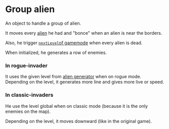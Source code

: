 # Group alien
An object to handle a group of alien.

It moves every [alien]() he had and "bonce" when an alien is near the borders.

Also, he trigger [`nextLevel`of gamemode]() when every alien is dead.

When initialized, he generates a row of enemies.
### In rogue-invader
It uses the given level from [alien generator]() when on rogue mode.  
Depending on the level, it generates more line and gives more live or speed.

### In classic-invaders
He use the level global when on classic mode (because it is the only enemies on the map).

Depending on the level, it moves downward (like in the original game).